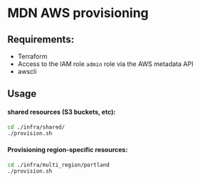 # MDN AWS provisioning

## Requirements:

- Terraform
- Access to the IAM role `admin` role via the AWS metadata API
- awscli

## Usage


#### shared resources (S3 buckets, etc):

```sh
cd ./infra/shared/
./provision.sh
```

#### Provisioning region-specific resources:

```sh
cd ./infra/multi_region/portland
./provision.sh
```

